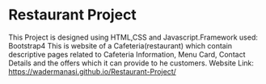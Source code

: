 # Restaurant Project
This Project is designed using HTML,CSS and Javascript.Framework used: Bootstrap4 This is website of a Cafeteria(restaurant) which contain descriptive pages related to Cafeteria Information, Menu Card, Contact Details and the offers which it can provide to he customers.
 Website 
 Link: https://wadermanasi.github.io/Restaurant-Project/
